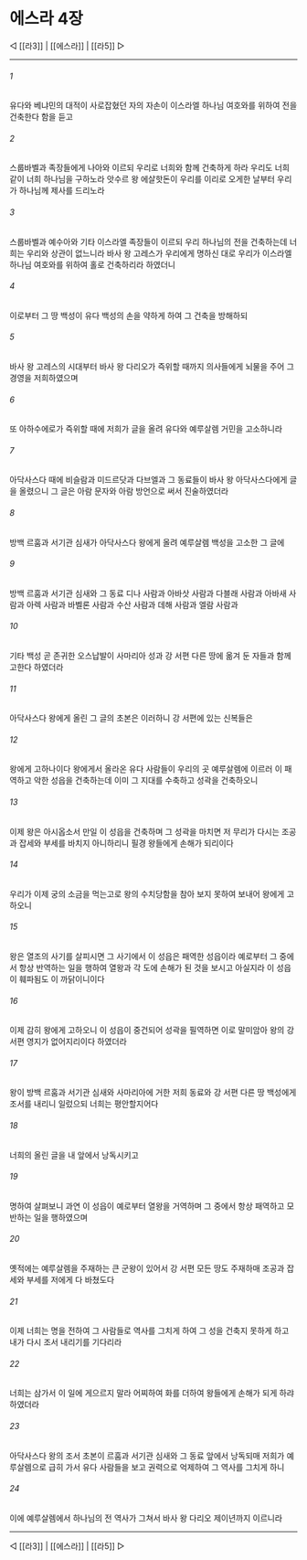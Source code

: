 # 에스라 4장

◁ [[라3]] | [[에스라]] | [[라5]] ▷
***

###### 1
유다와 베냐민의 대적이 사로잡혔던 자의 자손이 이스라엘 하나님 여호와를 위하여 전을 건축한다 함을 듣고

###### 2
스룹바벨과 족장들에게 나아와 이르되 우리로 너희와 함께 건축하게 하라 우리도 너희 같이 너희 하나님을 구하노라 앗수르 왕 에살핫돈이 우리를 이리로 오게한 날부터 우리가 하나님께 제사를 드리노라

###### 3
스룹바벨과 예수아와 기타 이스라엘 족장들이 이르되 우리 하나님의 전을 건축하는데 너희는 우리와 상관이 없느니라 바사 왕 고레스가 우리에게 명하신 대로 우리가 이스라엘 하나님 여호와를 위하여 홀로 건축하리라 하였더니

###### 4
이로부터 그 땅 백성이 유다 백성의 손을 약하게 하여 그 건축을 방해하되

###### 5
바사 왕 고레스의 시대부터 바사 왕 다리오가 즉위할 때까지 의사들에게 뇌물을 주어 그 경영을 저희하였으며

###### 6
또 아하수에로가 즉위할 때에 저희가 글을 올려 유다와 예루살렘 거민을 고소하니라

###### 7
아닥사스다 때에 비슬람과 미드르닷과 다브엘과 그 동료들이 바사 왕 아닥사스다에게 글을 올렸으니 그 글은 아람 문자와 아람 방언으로 써서 진술하였더라

###### 8
방백 르훔과 서기관 심새가 아닥사스다 왕에게 올려 예루살렘 백성을 고소한 그 글에

###### 9
방백 르훔과 서기관 심새와 그 동료 디나 사람과 아바삿 사람과 다블래 사람과 아바새 사람과 아렉 사람과 바벨론 사람과 수산 사람과 데해 사람과 엘람 사람과

###### 10
기타 백성 곧 존귀한 오스납발이 사마리아 성과 강 서편 다른 땅에 옮겨 둔 자들과 함께 고한다 하였더라

###### 11
아닥사스다 왕에게 올린 그 글의 초본은 이러하니 강 서편에 있는 신복들은

###### 12
왕에게 고하나이다 왕에게서 올라온 유다 사람들이 우리의 곳 예루살렘에 이르러 이 패역하고 악한 성읍을 건축하는데 이미 그 지대를 수축하고 성곽을 건축하오니

###### 13
이제 왕은 아시옵소서 만일 이 성읍을 건축하며 그 성곽을 마치면 저 무리가 다시는 조공과 잡세와 부세를 바치지 아니하리니 필경 왕들에게 손해가 되리이다

###### 14
우리가 이제 궁의 소금을 먹는고로 왕의 수치당함을 참아 보지 못하여 보내어 왕에게 고하오니

###### 15
왕은 열조의 사기를 살피시면 그 사기에서 이 성읍은 패역한 성읍이라 예로부터 그 중에서 항상 반역하는 일을 행하여 열왕과 각 도에 손해가 된 것을 보시고 아실지라 이 성읍이 훼파됨도 이 까닭이니이다

###### 16
이제 감히 왕에게 고하오니 이 성읍이 중건되어 성곽을 필역하면 이로 말미암아 왕의 강 서편 영지가 없어지리이다 하였더라

###### 17
왕이 방백 르훔과 서기관 심새와 사마리아에 거한 저희 동료와 강 서편 다른 땅 백성에게 조서를 내리니 일렀으되 너희는 평안할지어다

###### 18
너희의 올린 글을 내 앞에서 낭독시키고

###### 19
명하여 살펴보니 과연 이 성읍이 예로부터 열왕을 거역하며 그 중에서 항상 패역하고 모반하는 일을 행하였으며

###### 20
옛적에는 예루살렘을 주재하는 큰 군왕이 있어서 강 서편 모든 땅도 주재하매 조공과 잡세와 부세를 저에게 다 바쳤도다

###### 21
이제 너희는 명을 전하여 그 사람들로 역사를 그치게 하여 그 성을 건축지 못하게 하고 내가 다시 조서 내리기를 기다리라

###### 22
너희는 삼가서 이 일에 게으르지 말라 어찌하여 화를 더하여 왕들에게 손해가 되게 하랴 하였더라

###### 23
아닥사스다 왕의 조서 초본이 르훔과 서기관 심새와 그 동료 앞에서 낭독되매 저희가 예루살렘으로 급히 가서 유다 사람들을 보고 권력으로 억제하여 그 역사를 그치게 하니

###### 24
이에 예루살렘에서 하나님의 전 역사가 그쳐서 바사 왕 다리오 제이년까지 이르니라

***
◁ [[라3]] | [[에스라]] | [[라5]] ▷